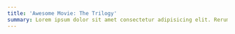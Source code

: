 ```yaml
---
title: 'Awesome Movie: The Trilogy'
summary: Lorem ipsum dolor sit amet consectetur adipisicing elit. Rerum nam iste deserunt sed soluta
---
```


<!-- cSpell: disable -->
<!-- Lorem ipsum dolor sit amet consectetur adipisicing elit. Rerum nam iste deserunt sed soluta
distinctio corrupti vel earum reiciendis dignissimos necessitatibus iusto architecto molestias,
quos tempore cumque quas quis, accusantium enim possimus. Vel autem odio nisi nostrum ab dicta
voluptatum necessitatibus consectetur voluptatem suscipit ratione voluptate repellendus sapiente,
architecto asperiores, nam, delectus exercitationem odit laboriosam totam vero libero veniam ut
iste. Eveniet rerum et fuga saepe sint nihil eius, ut accusamus dolores culpa magni aspernatur
voluptatum maiores omnis iure blanditiis mollitia. Quis quasi sequi quia. Aut ut hic iure
molestiae eius expedita fugit qui officia, asperiores praesentium voluptatibus tenetur eum nostrum
dolorem sequi adipisci. Magnam fuga, nobis cupiditate odit reprehenderit ipsa perferendis vel quis
soluta earum ipsum aperiam aspernatur impedit dolores voluptate unde! Perferendis neque quisquam
est similique ea officiis iure ullam exercitationem quasi voluptates obcaecati facere hic
architecto labore totam soluta, quae dicta harum iusto itaque distinctio recusandae consequatur.
Quam, ex, sed aliquam ratione, blanditiis earum labore sequi alias omnis hic corporis tempore?
Voluptas voluptates aliquid esse at sapiente mollitia veritatis ut fuga laborum exercitationem aut
sequi inventore doloremque, voluptate, possimus nam voluptatem ducimus, facilis dignissimos labore
expedita unde error! Maxime corrupti et a minus, at laboriosam distinctio unde. -->
